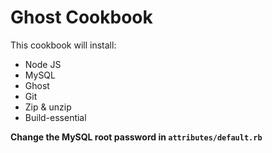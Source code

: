 # Ghost Cookbook

This cookbook will install:

- Node JS
- MySQL
- Ghost
- Git
- Zip & unzip
- Build-essential

**Change the MySQL root password in `attributes/default.rb`**